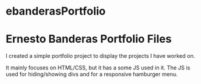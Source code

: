 # ebanderasPortfolio
<h1>Ernesto Banderas Portfolio Files</h1>

<p>I created a simple portfolio project to display the projects I have worked on.</p>
<p>It mainly focuses on HTML/CSS, but it has a some JS used in it. The JS is used for hiding/showing divs and for a responsive hamburger menu.</p>
